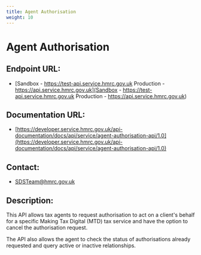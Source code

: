 ```yaml
---
title: Agent Authorisation
weight: 10
---
```


# Agent Authorisation

## Endpoint URL:
 - [Sandbox - https://test-api.service.hmrc.gov.uk 
Production - https://api.service.hmrc.gov.uk](Sandbox - https://test-api.service.hmrc.gov.uk 
Production - https://api.service.hmrc.gov.uk)

## Documentation URL:
 - [https://developer.service.hmrc.gov.uk/api-documentation/docs/api/service/agent-authorisation-api/1.0](https://developer.service.hmrc.gov.uk/api-documentation/docs/api/service/agent-authorisation-api/1.0)

## Contact:
 - [SDSTeam@hmrc.gov.uk](mailto:SDSTeam@hmrc.gov.uk)

## Description:
This API allows tax agents to request authorisation to act on a client's behalf for a specific Making Tax Digital (MTD) tax service and have the option to cancel the authorisation request.

The API also allows the agent to check the status of authorisations already requested and query active or inactive relationships.

